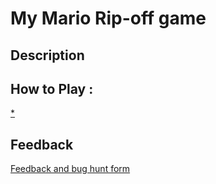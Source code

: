 # My Mario Rip-off game

## Description

## How to Play :
[*](my_game.exe)
## Feedback
[Feedback and bug hunt form](https://docs.google.com/forms/d/e/1FAIpQLSdX8-ADqE_m4tqrLNfHIENH5Gfm-ZUxwuDtjPt_CaNc6ZNb2w/viewform?usp=sf_link)
